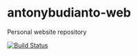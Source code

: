 # antonybudianto-web

Personal website repository

[![Build Status](https://travis-ci.org/antonybudianto/antonybudianto-web.svg?branch=master)](https://travis-ci.org/antonybudianto/antonybudianto-web)
